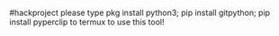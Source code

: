 #hackproject
please type pkg install python3; pip install gitpython; pip install pyperclip to termux to use this tool!